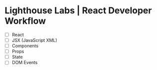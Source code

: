 # Lighthouse Labs | React Developer Workflow

* [ ] React
* [ ] JSX (JavaScript XML)
* [ ] Components
* [ ] Props
* [ ] State
* [ ] DOM Events
